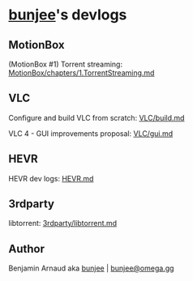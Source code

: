 # [bunjee](https://bunjee.me)'s devlogs


## MotionBox

(MotionBox #1) Torrent streaming: [MotionBox/chapters/1.TorrentStreaming.md](MotionBox/chapters/1.TorrentStreaming.md)

## VLC

Configure and build VLC from scratch: [VLC/build.md](VLC/build.md)

VLC 4 - GUI improvements proposal: [VLC/gui.md](VLC/gui.md)

## HEVR

HEVR dev logs: [HEVR.md](HEVR.md)

## 3rdparty

libtorrent: [3rdparty/libtorrent.md](3rdparty/libtorrent.md)


## Author

Benjamin Arnaud aka [bunjee](https://bunjee.me) | <bunjee@omega.gg>
